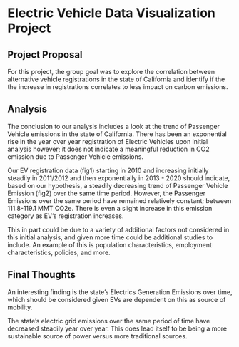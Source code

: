 # Electric Vehicle Data Visualization Project

## Project Proposal
For this project, the group goal was to explore the correlation between alternative vehicle registrations in the state of California and identify if the the increase in registrations correlates to less impact on carbon emissions. 

## Analysis
The conclusion to our analysis includes a look at the trend of Passenger Vehicle emissions in the state of California. There has been an  exponential rise in the year over year registration of Electric Vehicles upon initial analysis however; it does not indicate a meaningful reduction in CO2 emission due to Passenger Vehicle emissions.

Our EV registration data (fig1) starting in 2010 and increasing initially steadily in 2011/2012 and then exponentially in 2013 - 2020 should indicate, based on our hypothesis, a steadily decreasing trend of Passenger Vehicle Emission (fig2) over the same time period.  However, the Passenger  Emissions over the same period have remained relatively constant; between 111.8-119.1 MMT CO2e. There is even a slight increase in this emission category as EV’s registration increases.

This in part could be due to a variety of additional factors not considered in this initial analysis, and given more time could be additional studies to include. An example of this is population characteristics, employment characteristics,  policies, and more.

## Final Thoughts
An interesting finding is the state’s Electrics Generation Emissions over time, which should be considered given EVs are dependent on this as source of mobility. 

The state’s electric grid emissions over the same period of time have decreased steadily year over year. This does lead itself to be being a more sustainable source of power versus more traditional sources.
